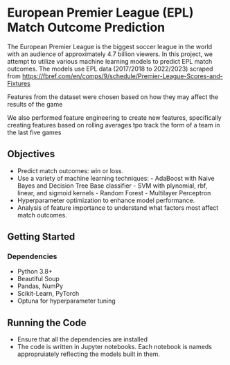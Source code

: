 # European Premier League (EPL) Match Outcome Prediction

The European Premier League is the biggest soccer league in the world with an audience of approximately 4.7 billion viewers. In this project, we attempt to utilize various machine learning models to predict EPL match outcomes. The models use EPL data (2017/2018 to 2022/2023) scraped from https://fbref.com/en/comps/9/schedule/Premier-League-Scores-and-Fixtures

Features from the dataset were chosen based on how they may affect the results of the game

We also performed feature engineering to create new features, specifically creating features based on rolling averages tpo track the form of a team in the last five games

## Objectives

- Predict match outcomes: win or loss.
- Use a variety of machine learning techniques: 
        - AdaBoost with Naive Bayes and Decision Tree Base classifier
        - SVM with plynomial, rbf, linear, and sigmoid kernels
        - Random Forest
        - Multilayer Perceptron
- Hyperparameter optimization to enhance model performance.
- Analysis of feature importance to understand what factors most affect match outcomes.

## Getting Started

### Dependencies

- Python 3.8+
- Beautiful Soup
- Pandas, NumPy
- Scikit-Learn, PyTorch
- Optuna for hyperparameter tuning

## Running the Code

- Ensure that all the dependencies are installed
- The code is written in Jupyter notebooks. Each notebook is nameds appropruiately reflecting the models built in them. 